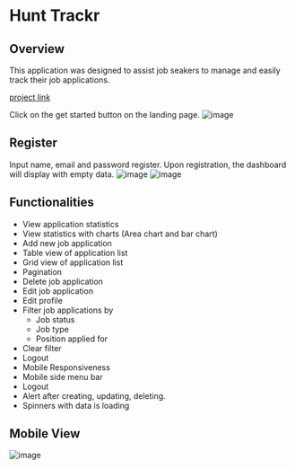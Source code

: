 # Hunt Trackr

## Overview
This application was designed to assist job seakers to manage and easily track their job applications. 

[project link](https://hunt-trackr.vercel.app/)

Click on the get started button on the landing page.
![image](https://github.com/S-Abdullahi/hunt-trackr/assets/99405536/82937d25-a00d-48d1-932d-cda668054647)

## Register
Input name, email and password register. Upon registration, the dashboard will display with empty data.
![image](https://github.com/S-Abdullahi/hunt-trackr/assets/99405536/6a88cbf5-9bdd-4efe-b13b-a7385413448a)
![image](https://github.com/S-Abdullahi/hunt-trackr/assets/99405536/10376ec4-6ba4-4806-8ad3-d66dddee3e80)

## Functionalities
- View application statistics
- View statistics with charts (Area chart and bar chart)
- Add new job application
- Table view of application list
- Grid view of application list
- Pagination
- Delete job application
- Edit job application
- Edit profile
- Filter job applications by
     - Job status
     - Job type
     - Position applied for
- Clear filter
- Logout
- Mobile Responsiveness
- Mobile side menu bar
- Logout
- Alert after creating, updating, deleting.
- Spinners with data is loading

## Mobile View
![image](https://github.com/S-Abdullahi/hunt-trackr/assets/99405536/b4390737-c5fe-4bbb-821e-dfa09f7690c6)

  
